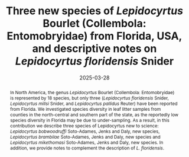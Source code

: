 ---
title: 'Three new species of <i>Lepidocyrtus</i> Bourlet (Collembola: Entomobryidae) from Florida, USA, and descriptive notes on <i>Lepidocyrtus floridensis</i> Snider'
date: '2025-03-28'
doi: 'https://doi.org/10.64338/im.1114.j8u4y'
journal: Insecta Mundi
issue: '1114'
pagination: '1–25'
zoobank: 'urn:lsid:zoobank.org:pub:532CD2B6-7ECA-4290-B2F1-4881AFDBDD7B'
authors:
  - first_name: 'Felipe'
    last_name: 'Soto-Adames'
    affiliation: 'Florida State Collection of Arthropods, Division of Plant Industry, Florida Department of Agriculture and Consumer Services, 1911 SW 34th St., Gainesville, FL 32608'
    email: 'felipe.soto-adames@fdacs.gov'

  - first_name: 'Emily'
    last_name: 'Jenks'
    affiliation: 'Florida State Collection of Arthropods, Division of Plant Industry, Florida Department of Agriculture and Consumer Services, 1911 SW 34th St., Gainesville, FL 32608'
    email: tar1672@yahoo.com
  
  - first_name: 'Kathryn M.' 
    last_name: 'Daly'
    affiliation: 'Florida State Collection of Arthropods, Division of Plant Industry, Florida Department of Agriculture and Consumer Services, 1911 SW 34th St., Gainesville, FL 32608'
    email: 'kathryn.daly@fdacs.gov'

download: 'https://drive.google.com/file/d/1MhM2AAzQ4n8K62I3x3pcGySkfJMisJnt/view?usp=sharing'

supplementary: ''
keywords:
  - Chaetotaxy
  - macrosetae formula
  - Lepidocyrtinae
  - Florida State Collection of Arthropods
  - Caribbean Basin
  - Nearctic Region

categories:
  - Collembola
  - Entomobryidae
  
references:

resumen: 'En América del Norte, el género <i>Lepidocyrtus</i> Bourlet está representado por 18 especies. Aunque el estado de Florida alberga una vasta diversidad de hábitats, solo tres especies de <i>Lepidocyrtus</i> (<i>Lepidocyrtus floridensis</i> Snider, <i>Lepidocyrtus millsi</i> Snider, and <i>Lepidocyrtus pallidus</i> Reuter) han sido reportadas para la región. Asumiendo que la deficiencia en la diversidad de especies reportadas de Florida es debido a la falta de muestreo adecuado, examinamos colecciones aleatorias de condados en la región norcentral y sur del Estado. Como resultado, en la presente contribución describimos tres especies nuevas para la ciencia: <i>Lepidocyrtus bobwoodruffi</i> Soto-Adames, Jenks and Daly, nueva especie, <i>Lepidocyrtus brambilae</i> Soto-Adames, Jenks and Daly, nueva especie and <i>Lepidocyrtus mikethomasi</i> Soto-Adames, Jenks and Daly, nueva especie. En adición, proveemos notas que complementan la descripción original de <i>L. floridensis</i>.'

abstract: 'In North America, the genus <i>Lepidocyrtus</i> Bourlet (Collembola: Entomobryidae) is represented by 18 species, but only three (<i>Lepidocyrtus floridensis</i> Snider, <i>Lepidocyrtus millsi</i> Snider, and <i>Lepidocyrtus pallidus</i> Reuter) have been reported from Florida. We investigated species diversity in leaf litter samples from counties in the north-central and southern part of the state, as the reportedly low species diversity in Florida may be due to under-sampling. As a result, in this contribution we describe three species of Lepidocyrtus new to science: <i>Lepidocyrtus bobwoodruffi</i> Soto-Adames, Jenks and Daly, new species, <i>Lepidocyrtus brambilae</i> Soto-Adames, Jenks and Daly, new species and <i>Lepidocyrtus mikethomasi</i> Soto-Adames, Jenks and Daly, new species. In addition, we provide notes to complement the description of <i>L. floridensis</i>.'
---
